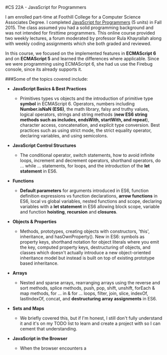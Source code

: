 #CS 22A - JavaScript for Programmers

I am enrolled part-time at Foothill College for a Computer Science Associates Degree. I completed [JavaScript for Programmers](http://www.foothill.edu/schedule/outlines.php?act=1&rec_id=5825&Quarter=2016S) (5 units) in Fall 2015. The class assumed you had a solid programming background and was not intended for firsttime programmers. This online course provided two weekly lectures, a forum moderated by professor Rula Khayrallah along with weekly coding assignments which she both graded and reviewed.

In this course, we focused on the implemented features in **ECMAScript 6** and on **ECMAScript 5** and learned the differences where applicable. Since we were programming using ECMAScript 6, she had us use the Firebug console, since its already supports it.

###Some of the topics covered include:

* **JavaScript Basics & Best Practices** 
  * Primitives types vs objects and the introduction of primitive type **symbol** in ECMAScript 6. Operators, numbers including **Number.isNaN (ES6)**, the math library, falsy and truthy values, logical operators, strings and string methods (**new ES6 string methods such as includes, endsWith, startWith, and repeat**), character access, concatenation, and explicit type conversion. Best practices such as using strict mode, the strict equality operator, declaring variables, and using semicolons. 
  
* **JavaScript Control Structures**
  * The conditional operator, switch statements, how to avoid infinite loops, increment and decrement operators, shorthand operators, do ... while ... statements, for loops, and the introduction of the **let statement** in ES6.
  
* **Functions**
  * **Default parameters** for arguments introduced in ES6, function definition expressions vs function declarations, **arrow functions** in ES6, local vs global variables, nested functions and scope, declaring variables with a **let statement** in ES6 allowing block scope, variable and function **hoisting**, **recursion** and **closures**.
  
* **Objects & Properties**
  * Methods, prototypes, creating objects with constructors, 'this', inheritance, and hasOwnProperty(). New in ES6: symbols as property keys, shorthand notation for object literals where you emit the key, computed property keys, destructuring of objects, and classes which doesn't actually introduce a new object-oriented inheritance model but instead is built on top of existing prototype based inheritance.
  
* **Arrays**
  * Nested and sparse arrays, rearranging arrays using the reverse and sort methods, splice methods, push, pop, shift, unshift, forEach & map methods, for ... in & for ... loops, filter, join, slice, indexOf, lastIndexOf, concat, and **destructuring array assignments** in ES6.

* **Sets and Maps**
  * We briefly covered this, but if I'm honest, I still don't fully understand it and it's on my TODO list to learn and create a project with so I can cement that understanding. 

* **JavaScript in the Browser**
  * When the browser encounters a <script> tag, it will be read or downloaded by the browser and the code executed by the JS interpreter, then the parsing and rendering of HTML continues until the end of document is reached. Therefore, if you place your <script> tag at the top of your document, use the *defer* attribute so the browser will defer execution until after the document has been loaded and parsed. If you have several, they run in the order they appear. Using the HTML5 *async* attribute makes the browser run the script as soon as possible but doesn't block document parsing while its being downloaded. If you have several async scripts, they run as they load so they might execute out of order. 
  * The <script> tag can go in the <head> or at the end of the <body> elements, but if you place it in the <head>, make sure to use the *defer* or *async* attribute. 
  
* **Document Object Model**
  * DOM tree containing document (entire document), element (HTML tags) and text nodes (content inside the tags) with parents, children, siblings, ancestors and descendants. Different browsers deal with white space inside HTML source inconsistently, this makes the node traversal of the DOM tree unpredictable. In contrast to node traversal which is unpredictable due to browser inconsistencies in handling white space inside HTML, element traversal ignores text nodes and can be used instead. 
  * Still, different browsers use different layout engines, each of which implements the DOM standards to different levels of compliance. jQuery is a good solution to that problem. Still, most engines support the following features: getElementById, getElementsByTagName, getElementsByClassName. The following are used for element based traversal: firstElementChild, lastElementChild, previousElementSibling, nextElementSibling, and childElementCount.

* **Event Driven Programming**
  * The event type, event target, event handler or listener, registering event listeners using addEventListener, and event bubbling.

* **Scripting Style**
  * CSS: transition, transform, and animation.

* **Namespace Considerations**
  * Declaring variables outside of any function makes it become a property of the global object, and in client side JavaScript the global object is window. Not only is there a long list of properties already defined on window, but often web pages use JS code from several different sources and external files. Two solutions that add only one name to the global namespace are: use an object as a namespace or use a function as a temporary namespace. If we don't want to add a name to the global namespace, we can define an anonymous function, enclose our code in the parentheses and immediately invoke it.

* **Libraries & Frameworks**
  * jQuery: selecting elements with jQuery (by HTML tag, id, or class name), specifying multiple selectors, combining selectors, the jQuery object, getter and setter methods, methods such as text, html, val, addClass, removeClass, toggleClass, hide, show, and fadeOut. Event handling using click, on, and off and the document ready event. 

* **Client Server Architecture**
  * Finally we move from the client side to the server side, browser acting as the client, and the web server which responds with what is requested, such as HTML, JS, images, style sheets etc. Clients and servers communicate using the HTTP protocol, with the HTTP request including a POST or GET, URL being requested, optional headers and request body. The HTTP response includes a status code such as 200 'ok' or 404 'Not Found', headers passing extra info about the response such as content type, and the response body. The HTTP protocol relies on TCP/IP to send and receive sequences of bytes.

* **Server-Side JavaScript**

* **JSON** 
  * How to perform **object serialization** using **JSON.stringify** to convert an object, array or a primitive value to a JSON formatted string, with the option of adding a **replacer** argument. 
  * How to parse JSON using **JSON.parse** in order to return an object, array or primitive value from a JSON string, with the option of using a **reviver** argument, transforming the parsed value before it is returned. 
  * How to make a **deep copy** of an array or any object by converting it to JSON then parsing it back. 

* **AJAX**

* **Promises**

* **Client-Side Storage**

* **HTML5 APIs**

* **The Model-View-Controller Design Pattern**

* **Web Application Design Considerations**

* **Testing**
  * Test Driven Development (TDD): we used Selenium, a browser automation tool commonly used for automating the testing of web applications. 

* **Mobile Platforms**






